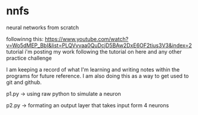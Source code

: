 # nnfs
neural networks from scratch

followinng this: https://www.youtube.com/watch?v=Wo5dMEP_BbI&list=PLQVvvaa0QuDcjD5BAw2DxE6OF2tius3V3&index=2 tutorial
i'm posting my work following the tutorial on here and any other practice challenge

I am keeping a record of what I'm learning and writing notes within the programs for future reference.
I am also doing this as a way to get used to git and github. 

p1.py -> using raw python to simulate a neuron

p2.py -> formating an output layer that takes input form 4 neurons 


